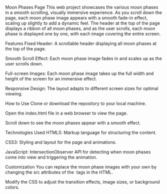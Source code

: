 Moon Phases Page
This web project showcases the various moon phases in a smooth scrolling, visually immersive experience. As you scroll down the page, each moon phase image appears with a smooth fade-in effect, scaling up slightly to add a dynamic feel. The header at the top of the page displays a ribbon of all moon phases, and as the user scrolls, each moon phase is displayed one by one, with each image covering the entire screen.

Features
Fixed Header: A scrollable header displaying all moon phases at the top of the page.

Smooth Scroll Effect: Each moon phase image fades in and scales up as the user scrolls down.

Full-screen Images: Each moon phase image takes up the full width and height of the screen for an immersive effect.

Responsive Design: The layout adapts to different screen sizes for optimal viewing.

How to Use
Clone or download the repository to your local machine.

Open the index.html file in a web browser to view the page.

Scroll down to see the moon phases appear with a smooth effect.

Technologies Used
HTML5: Markup language for structuring the content.

CSS3: Styling and layout for the page and animations.

JavaScript: IntersectionObserver API for detecting when moon phases come into view and triggering the animation.

Customization
You can replace the moon phase images with your own by changing the src attributes of the <img> tags in the HTML.

Modify the CSS to adjust the transition effects, image sizes, or background colors.
